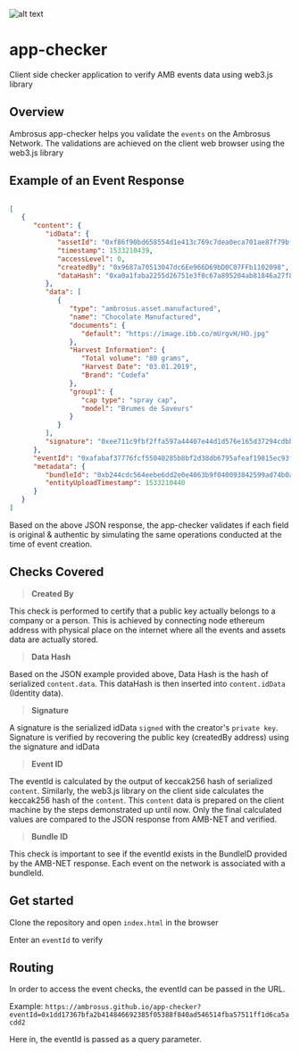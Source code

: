![alt text](https://cdn-images-1.medium.com/max/1600/1*hGJHnXJuOmfjIcEofbC0Ww.png 'Ambrosus')

# app-checker
Client side checker application to verify AMB events data using web3.js library

## Overview
Ambrosus app-checker helps you validate the `events` on the Ambrosus Network. 
The validations are achieved on the client web browser using the web3.js library 

## Example of an Event Response

```json 

[
   {
      "content": {
         "idData": {
            "assetId": "0xf86f90bd658554d1e413c769c7dea0eca701ae87f79bf26e3b292b070cfceefd",
            "timestamp": 1533210439,
            "accessLevel": 0,
            "createdBy": "0x9687a70513047dc6Ee966D69bD0C07FFb1102098",
            "dataHash": "0xa0a1faba2255d26751e3f0c67a895204ab81846a27f8e61e8645fc9eaf622f25"
         },
         "data": [
            {
               "type": "ambrosus.asset.manufactured",
               "name": "Chocolate Manufactured",
               "documents": {
                  "default": "https://image.ibb.co/mUrgvH/HO.jpg"
               },
               "Harvest Information": {
                  "Total volume": "80 grams",
                  "Harvest Date": "03.01.2019",
                  "Brand": "Codefa"
               },
               "group1": {
                  "cap type": "spray cap",
                  "model": "Brumes de Saveurs"
               }
            }
         ],
         "signature": "0xee711c9fbf2ffa597a44407e44d1d576e165d37294cdbba0f29fa765b3c1a8883c094664bfc0c3a2950785fc7d88643e6d65923e2b1e1ed0b4c85587f4ffa8951b"
      },
      "eventId": "0xafabaf37776fcf55040285b8bf2d38db6795afeaf19815ec93fa5b852fd33947",
      "metadata": {
         "bundleId": "0xb244cdc564eebe6dd2e0e4063b9f040093842599ad74b0a3e9108859cc286893",
         "entityUploadTimestamp": 1533210440
      }
   }
]

```

Based on the above JSON response, the app-checker validates if each field is original & authentic by simulating the same operations conducted at the time of event creation. 

## Checks Covered

> **Created By**

This check is performed to certify that a public key actually belongs to a company or a person. This is achieved by connecting node ethereum address with physical place on the internet where all the events and assets data are actually stored.

> **Data Hash**

Based on the JSON example provided above, Data Hash is the hash of serialized `content.data`. This dataHash is then inserted into `content.idData` (Identity data). 

> **Signature**

A signature is the serialized idData `signed` with the creator's `private key`. Signature is verified by recovering the public key (createdBy address) using the signature and idData

> **Event ID**

The eventId is calculated by the output of keccak256 hash of serialized `content`. Similarly, the web3.js library on the client side calculates the keccak256 hash of the `content`. This `content` data is prepared on the client machine by the steps demonstrated up until now. Only the final calculated values are compared to the JSON response from AMB-NET and verified. 

> **Bundle ID**

This check is important to see if the eventId exists in the BundleID provided by the AMB-NET response. Each event on the network is associated with a bundleId. 


## Get started
Clone the repository and open `index.html` in the browser

Enter an `eventId` to verify

## Routing

In order to access the event checks, the eventId can be passed in the URL. 

Example: `https://ambrosus.github.io/app-checker?eventId=0x1dd17367bfa2b414846692385f05388f840ad546514fba57511ff1d6ca5acdd2`

Here in, the eventId is passed as a query parameter.
